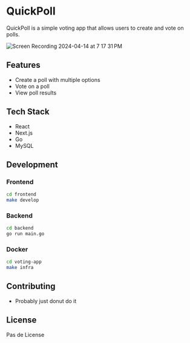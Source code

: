 # QuickPoll

QuickPoll is a simple voting app that allows users to create and vote on polls.



![Screen Recording 2024-04-14 at 7 17 31 PM](https://github.com/INFT3000/voting-app/assets/113129413/0ff6784a-f12b-46be-a709-c84ae547399a)




## Features

- Create a poll with multiple options
- Vote on a poll
- View poll results

## Tech Stack

- React
- Next.js
- Go
- MySQL

## Development

### Frontend
  
  ```bash
  cd frontend
  make develop
  ```

### Backend

  ```bash
  cd backend
  go run main.go
  ```

  ### Docker

  ```bash
  cd voting-app
  make infra
  ```

  ## Contributing

  - Probably just donut do it 

  ## License

  Pas de License

